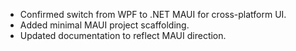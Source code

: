 - Confirmed switch from WPF to .NET MAUI for cross-platform UI.
- Added minimal MAUI project scaffolding.
- Updated documentation to reflect MAUI direction.
